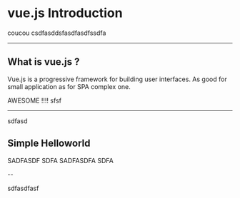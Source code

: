 
<!-- .slide: data-background="" -->
# vue.js Introduction

coucou csdfasddsfasdfasdfssdfa


---


## What is vue.js ?

Vue.js is a progressive framework for building user interfaces.
As good for small application as for SPA complex one.


AWESOME !!!!
sfsf

---

sdfasd
## Simple Helloworld

SADFASDF
SDFA
SADFASDFA
SDFA

--

sdfasdfasf




